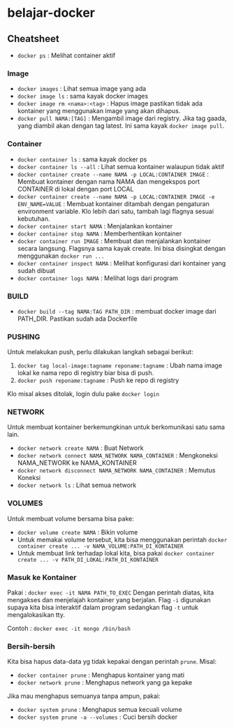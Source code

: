 # belajar-docker

## Cheatsheet
* `docker ps` : Melihat container aktif

### Image
* `docker images` : Lihat semua image yang ada
* `docker image ls` : sama kayak docker images
* `docker image rm <nama>:<tag>` : Hapus image pastikan tidak ada  kontainer yang menggunakan image yang akan dihapus.
* `docker pull NAMA:[TAG]` : Mengambil image dari registry. Jika tag gaada, yang diambil akan dengan tag latest. Ini sama kayak `docker image pull`.

### Container
* `docker container ls` : sama kayak docker ps
* `docker container ls --all` : Lihat semua kontainer walaupun tidak aktif
* `docker container create --name NAMA -p LOCAL:CONTAINER IMAGE` : Membuat kontainer dengan nama NAMA dan mengekspos port CONTAINER di lokal dengan port LOCAL
* `docker container create --name NAMA -p LOCAL:CONTAINER IMAGE -e ENV_NAME=VALUE` : Membuat kontainer ditambah dengan pengaturan environment variable. Klo lebih dari satu,  tambah lagi flagnya sesuai kebutuhan.
* `docker container start NAMA` : Menjalankan kontainer
* `docker container stop NAMA` : Memberhentikan kontainer
* `docker container run IMAGE` : Membuat dan menjalankan kontainer secara langsung. Flagsnya sama kayak create. Ini bisa disingkat dengan menggunakan `docker run ...`
* `docker container inspect NAMA` : Melihat konfigurasi dari kontainer yang sudah dibuat
* `docker container logs NAMA` : Melihat logs dari program

### BUILD
* `docker build --tag NAMA:TAG PATH_DIR` : membuat docker image dari PATH_DIR. Pastikan sudah ada Dockerfile

### PUSHING
Untuk melakukan push, perlu dilakukan langkah sebagai berikut:
1. `docker tag local-image:tagname reponame:tagname` : Ubah nama image lokal ke nama repo di registry biar bisa di push.
2. `docker push reponame:tagname` : Push ke repo di registry

Klo misal akses ditolak,  login dulu pake `docker login`

### NETWORK
Untuk membuat kontainer berkemungkinan untuk berkomunikasi  satu sama lain.
* `docker network create NAMA` : Buat Network
* `docker network connect NAMA_NETWORK NAMA_CONTAINER` : Mengkoneksi NAMA_NETWORK ke NAMA_KONTAINER
* `docker network disconnect NAMA_NETWORK NAMA_CONTAINER` : Memutus Koneksi
* `docker network ls` : Lihat semua network

### VOLUMES
Untuk membuat volume bersama bisa pake:
* `docker volume create NAMA` : Bikin volume
* Untuk memakai volume tersebut, kita bisa menggunakan perintah `docker container create ... -v NAMA_VOLUME:PATH_DI_KONTAINER`
* Untuk membuat link terhadap lokal kita, bisa pakai `docker container create ... -v PATH_DI_LOKAL:PATH_DI_KONTAINER`

### Masuk ke Kontainer
Pakai : `docker exec -it NAMA PATH_TO_EXEC`
Dengan perintah diatas, kita mengakses dan menjelajah kontainer yang berjalan. Flag `-i` digunakan supaya kita bisa interaktif dalam program sedangkan flag `-t` untuk mengalokasikan tty.

Contoh : `docker exec -it mongo /bin/bash`

### Bersih-bersih
Kita bisa hapus data-data yg tidak kepakai dengan perintah `prune`. Misal:
* `docker container prune` : Menghapus kontainer yang mati
* `docker network prune` : Menghapus network yang ga kepake

Jika mau menghapus semuanya tanpa ampun, pakai:
* `docker system prune` : Menghapus semua kecuali volume
* `docker system prune -a --volumes` : Cuci bersih docker
